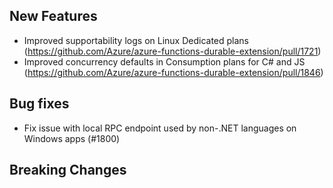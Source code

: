 ## New Features
- Improved supportability logs on Linux Dedicated plans (https://github.com/Azure/azure-functions-durable-extension/pull/1721)
- Improved concurrency defaults in Consumption plans for C# and JS (https://github.com/Azure/azure-functions-durable-extension/pull/1846)

## Bug fixes
- Fix issue with local RPC endpoint used by non-.NET languages on Windows apps (#1800)

## Breaking Changes